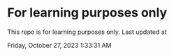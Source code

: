 # For learning purposes only
This repo is for learning purposes only.
Last updated at

Friday, October 27, 2023 1:33:31 AM

